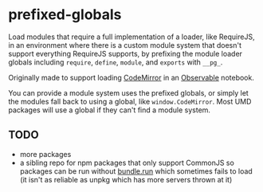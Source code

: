 # prefixed-globals

Load modules that require a full implementation of a loader, like RequireJS,
in an environment where there is a custom module system that doesn't support
everything RequireJS supports, by prefixing the module loader globals
including `require`, `define`, `module`, and `exports` with `__pg_`.

Originally made to support loading [CodeMirror][CM] in an
[Observable][observable] notebook.

You can provide a module system uses the prefixed globals, or simply let the
modules fall back to using a global, like `window.CodeMirror`. Most UMD
packages will use a global if they can't find a module system.

## TODO

- more packages
- a sibling repo for npm packages that only support CommonJS so packages can
  be run without [bundle.run][bundlerun] which sometimes fails to load
  (it isn't as reliable as unpkg which has more servers thrown at it)

[CM]: https://github.com/codemirror/CodeMirror
[observable]: http://observablehq.com
[bundlerun]: https://bundle.run/

